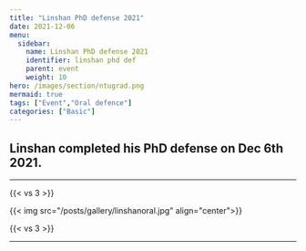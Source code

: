 ```yaml
---
title: "Linshan PhD defense 2021"
date: 2021-12-06
menu:
  sidebar:
    name: Linshan PhD defense 2021
    identifier: linshan phd def
    parent: event
    weight: 10
hero: /images/section/ntugrad.png
mermaid: true
tags: ["Event","Oral defence"]
categories: ["Basic"]
---
```

## Linshan completed his PhD defense on Dec 6th 2021.

---
 

{{< vs 3 >}}

{{< img src="/posts/gallery/linshanoral.jpg" align="center">}}

{{< vs 3 >}}

---

